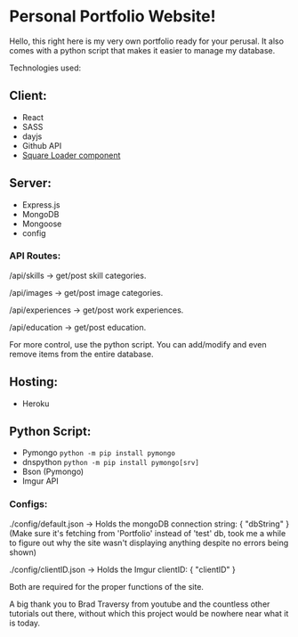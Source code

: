 # Personal Portfolio Website!

Hello, this right here is my very own portfolio ready for your perusal. It also comes with a python script that makes it easier to manage my database.

Technologies used:

## Client:

* React
* SASS
* dayjs
* Github API
* [Square Loader component](https://codepen.io/tashfene/pen/raEqrJ)

## Server:

* Express.js
* MongoDB
* Mongoose
* config

### API Routes:

/api/skills -> get/post skill categories.

/api/images -> get/post image categories.

/api/experiences -> get/post work experiences.

/api/education -> get/post education.

For more control, use the python script. You can add/modify and even remove items from the entire database.

## Hosting:

* Heroku

## Python Script:

* Pymongo ```python -m pip install pymongo```
* dnspython ```python -m pip install pymongo[srv]```
* Bson (Pymongo)
* Imgur API

### Configs:

./config/default.json -> Holds the mongoDB connection string: { "dbString" } (Make sure it's fetching from 'Portfolio' instead of 'test' db, took me a while to figure out why the site wasn't displaying anything despite no errors being shown)

./config/clientID.json -> Holds the Imgur clientID: { "clientID" }

Both are required for the proper functions of the site.

A big thank you to Brad Traversy from youtube and the countless other tutorials out there, without which this project would be nowhere near what it is today.
